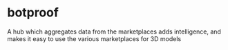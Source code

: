 # botproof

A hub which aggregates data from the marketplaces adds intelligence, and makes
it easy to use the various marketplaces for 3D models
